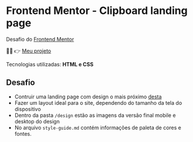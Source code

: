 # Frontend Mentor - Clipboard landing page

Desafio do [Frontend Mentor](https://www.frontendmentor.io)

:woman_technologist: :point_right: [Meu projeto](https://marianapequeno.github.io/clipboard-landing-page-master/) 

Tecnologias utilizadas: **HTML e CSS**

## Desafio

- Contruir uma landing page com design o mais próximo [desta](https://www.frontendmentor.io/challenges/clipboard-landing-page-5cc9bccd6c4c91111378ecb9)
- Fazer um layout ideal para o site, dependendo do tamanho da tela do dispositivo
- Dentro da pasta `/design` estão as imagens da versão final mobile e desktop do design
- No arquivo `style-guide.md` contém informações de paleta de cores e fontes.
